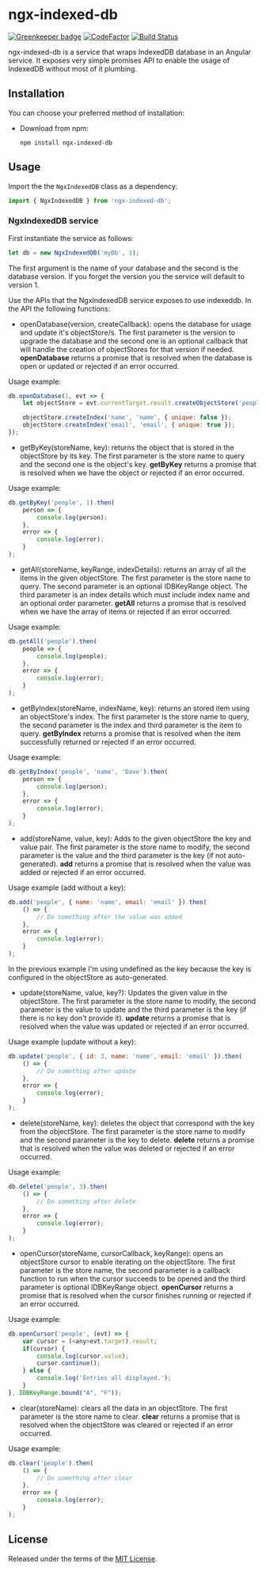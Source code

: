 # ngx-indexed-db

[![Greenkeeper badge](https://badges.greenkeeper.io/assuncaocharles/ngx-indexed-db.svg)](https://greenkeeper.io/) [![CodeFactor](https://www.codefactor.io/repository/github/assuncaocharles/ngx-indexed-db/badge/master)](https://www.codefactor.io/repository/github/assuncaocharles/ngx-indexed-db/overview/master) [![Build Status](https://travis-ci.com/assuncaocharles/ngx-indexed-db.svg?branch=master)](https://travis-ci.com/assuncaocharles/ngx-indexed-db)

ngx-indexed-db is a service that wraps IndexedDB database in an Angular service.
It exposes very simple promises API to enable the usage of IndexedDB without most of it plumbing.

## Installation

You can choose your preferred method of installation:

-   Download from npm:
    ```
    npm install ngx-indexed-db
    ```

## Usage

Import the the `NgxIndexedDB` class as a dependency:

```js
import { NgxIndexedDB } from 'ngx-indexed-db';
```

### NgxIndexedDB service

First instantiate the service as follows:

```js
let db = new NgxIndexedDB('myDb', 1);
```

The first argument is the name of your database and the second is the database version.
If you forget the version you the service will default to version 1.

Use the APIs that the NgxIndexedDB service exposes to use indexeddb.
In the API the following functions:

-   openDatabase(version, createCallback): opens the database for usage and update it's objectStore/s.
    The first parameter is the version to upgrade the database and the second one is an optional callback that will handle the creation of objectStores for that version if needed.
    **openDatabase** returns a promise that is resolved when the database is open or updated or rejected if an error occurred.

Usage example:

```js
db.openDatabase(1, evt => {
	let objectStore = evt.currentTarget.result.createObjectStore('people', { keyPath: 'id', autoIncrement: true });

	objectStore.createIndex('name', 'name', { unique: false });
	objectStore.createIndex('email', 'email', { unique: true });
});
```

-   getByKey(storeName, key): returns the object that is stored in the objectStore by its key.
    The first parameter is the store name to query and the second one is the object's key.
    **getByKey** returns a promise that is resolved when we have the object or rejected if an error occurred.

Usage example:

```js
db.getByKey('people', 1).then(
	person => {
		console.log(person);
	},
	error => {
		console.log(error);
	}
);
```

-   getAll(storeName, keyRange, indexDetails): returns an array of all the items in the given objectStore.
    The first parameter is the store name to query.
    The second parameter is an optional IDBKeyRange object.
    The third parameter is an index details which must include index name and an optional order parameter.
    **getAll** returns a promise that is resolved when we have the array of items or rejected if an error occurred.

Usage example:

```js
db.getAll('people').then(
	people => {
		console.log(people);
	},
	error => {
		console.log(error);
	}
);
```

-   getByIndex(storeName, indexName, key): returns an stored item using an objectStore's index.
    The first parameter is the store name to query, the second parameter is the index and third parameter is the item to query.
    **getByIndex** returns a promise that is resolved when the item successfully returned or rejected if an error occurred.

Usage example:

```js
db.getByIndex('people', 'name', 'Dave').then(
	person => {
		console.log(person);
	},
	error => {
		console.log(error);
	}
);
```

-   add(storeName, value, key): Adds to the given objectStore the key and value pair.
    The first parameter is the store name to modify, the second parameter is the value and the third parameter is the key (if not auto-generated).
    **add** returns a promise that is resolved when the value was added or rejected if an error occurred.

Usage example (add without a key):

```js
db.add('people', { name: 'name', email: 'email' }).then(
	() => {
		// Do something after the value was added
	},
	error => {
		console.log(error);
	}
);
```

In the previous example I'm using undefined as the key because the key is configured in the objectStore as auto-generated.

-   update(storeName, value, key?): Updates the given value in the objectStore.
    The first parameter is the store name to modify, the second parameter is the value to update and the third parameter is the key (if there is no key don't provide it).
    **update** returns a promise that is resolved when the value was updated or rejected if an error occurred.

Usage example (update without a key):

```js
db.update('people', { id: 3, name: 'name', email: 'email' }).then(
	() => {
		// Do something after update
	},
	error => {
		console.log(error);
	}
);
```

-   delete(storeName, key): deletes the object that correspond with the key from the objectStore.
    The first parameter is the store name to modify and the second parameter is the key to delete.
    **delete** returns a promise that is resolved when the value was deleted or rejected if an error occurred.

Usage example:

```js
db.delete('people', 3).then(
	() => {
		// Do something after delete
	},
	error => {
		console.log(error);
	}
);
```

-   openCursor(storeName, cursorCallback, keyRange): opens an objectStore cursor to enable iterating on the objectStore.
    The first parameter is the store name, the second parameter is a callback function to run when the cursor succeeds to be opened and the third parameter is optional IDBKeyRange object.
    **openCursor** returns a promise that is resolved when the cursor finishes running or rejected if an error occurred.

Usage example:

```js
db.openCursor('people', (evt) => {
    var cursor = (<any>evt.target).result;
    if(cursor) {
        console.log(cursor.value);
        cursor.continue();
    } else {
        console.log('Entries all displayed.');
    }
}, IDBKeyRange.bound("A", "F"));
```

-   clear(storeName): clears all the data in an objectStore.
    The first parameter is the store name to clear.
    **clear** returns a promise that is resolved when the objectStore was cleared or rejected if an error occurred.

Usage example:

```js
db.clear('people').then(
	() => {
		// Do something after clear
	},
	error => {
		console.log(error);
	}
);
```

## License

Released under the terms of the [MIT License](LICENSE).
